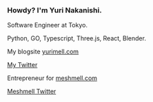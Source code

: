 ### Howdy?   I'm Yuri Nakanishi.

Software Engineer at Tokyo.

Python, GO, Typescript, Three.js, React, Blender.

My blogsite [yurimell.com](yurimell.com)

[My Twitter](https://twitter.com/yurinakanishi58)

Entrepreneur for [meshmell.com](meshmell.com)

[Meshmell Twitter](https://twitter.com/meshmell6174)



